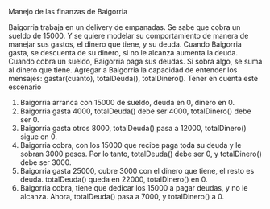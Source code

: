Manejo de las finanzas de Baigorria

Baigorria  trabaja en un delivery de empanadas. Se sabe que cobra un sueldo de 15000. Y se quiere modelar su comportamiento de manera de manejar sus gastos, el dinero que tiene, y su deuda. Cuando Baigorria gasta, se descuenta de su dinero, si no le alcanza aumenta la deuda. Cuando cobra un sueldo, Baigorria paga sus deudas. Si sobra algo, se suma al dinero que tiene. Agregar a Baigorria la capacidad de entender los mensajes: gastar(cuanto), totalDeuda(), totalDinero().
Tener en cuenta este escenario
1.	Baigorria arranca con 15000 de sueldo, deuda en 0, dinero en 0.
2.	Baigorria gasta 4000, totalDeuda() debe ser 4000, totalDinero() debe ser 0.
3.	Baigorria gasta otros 8000, totalDeuda() pasa a 12000, totalDinero() sigue en 0.
4.	Baigorria cobra, con los 15000 que recibe paga toda su deuda y le sobran 3000 pesos. Por lo tanto, totalDeuda() debe ser 0, y totalDinero() debe ser 3000.
5.	Baigorria gasta 25000, cubre 3000 con el dinero que tiene, el resto es deuda. totalDeuda() queda en 22000, totalDinero() en 0.
6.	Baigorria cobra, tiene que dedicar los 15000 a pagar deudas, y no le alcanza. Ahora, totalDeuda() pasa a 7000, y totalDinero() a 0.

